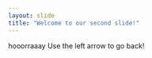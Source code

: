 ```yaml
---
layout: slide
title: "Welcome to our second slide!"
---
```

hooorraaay
Use the left arrow to go back!
